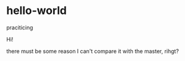 # hello-world
praciticing

Hi!

there must be some reason I can't compare it with the master, rihgt? 

